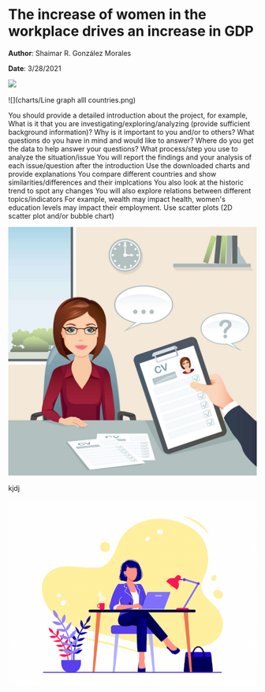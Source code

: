 
# The increase of women in the workplace drives an increase in GDP

**Author**: Shaimar R. González Morales

**Date**: 3/28/2021

![](images/images/women-in-tech-pillar-page-in-person-communities-for-women.png)


![](charts/Line graph alll countries.png) 

You should provide a detailed introduction about the project, for example,
What is it that you are investigating/exploring/analyzing (provide sufficient background information)?
Why is it important to you and/or to others?
What questions do you have in mind and would like to answer?
Where do you get the data to help answer your questions?
What process/step you use to analyze the situation/issue
You will report the findings and your analysis of each issue/question after the introduction
Use the downloaded charts and provide explanations
You compare different countries and show similarities/differences and their implcations
You also look at the historic trend to spot any changes
You will also explore relations between different topics/indicators
For example, wealth may impact health, women's education levels may impact their employment.
Use scatter plots (2D scatter plot and/or bubble chart)

![](images/shutterstock_751868104-1-1024x1024.jpg)

kjdj

![](images/women-in-tech-pillar-page-online-communities-for-women.png)




